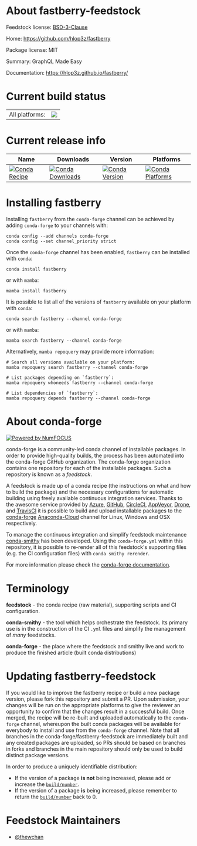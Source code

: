 About fastberry-feedstock
=========================

Feedstock license: [BSD-3-Clause](https://github.com/conda-forge/fastberry-feedstock/blob/main/LICENSE.txt)

Home: https://github.com/hlop3z/fastberry

Package license: MIT

Summary: GraphQL Made Easy

Documentation: https://hlop3z.github.io/fastberry/

Current build status
====================


<table><tr><td>All platforms:</td>
    <td>
      <a href="https://dev.azure.com/conda-forge/feedstock-builds/_build/latest?definitionId=18102&branchName=main">
        <img src="https://dev.azure.com/conda-forge/feedstock-builds/_apis/build/status/fastberry-feedstock?branchName=main">
      </a>
    </td>
  </tr>
</table>

Current release info
====================

| Name | Downloads | Version | Platforms |
| --- | --- | --- | --- |
| [![Conda Recipe](https://img.shields.io/badge/recipe-fastberry-green.svg)](https://anaconda.org/conda-forge/fastberry) | [![Conda Downloads](https://img.shields.io/conda/dn/conda-forge/fastberry.svg)](https://anaconda.org/conda-forge/fastberry) | [![Conda Version](https://img.shields.io/conda/vn/conda-forge/fastberry.svg)](https://anaconda.org/conda-forge/fastberry) | [![Conda Platforms](https://img.shields.io/conda/pn/conda-forge/fastberry.svg)](https://anaconda.org/conda-forge/fastberry) |

Installing fastberry
====================

Installing `fastberry` from the `conda-forge` channel can be achieved by adding `conda-forge` to your channels with:

```
conda config --add channels conda-forge
conda config --set channel_priority strict
```

Once the `conda-forge` channel has been enabled, `fastberry` can be installed with `conda`:

```
conda install fastberry
```

or with `mamba`:

```
mamba install fastberry
```

It is possible to list all of the versions of `fastberry` available on your platform with `conda`:

```
conda search fastberry --channel conda-forge
```

or with `mamba`:

```
mamba search fastberry --channel conda-forge
```

Alternatively, `mamba repoquery` may provide more information:

```
# Search all versions available on your platform:
mamba repoquery search fastberry --channel conda-forge

# List packages depending on `fastberry`:
mamba repoquery whoneeds fastberry --channel conda-forge

# List dependencies of `fastberry`:
mamba repoquery depends fastberry --channel conda-forge
```


About conda-forge
=================

[![Powered by
NumFOCUS](https://img.shields.io/badge/powered%20by-NumFOCUS-orange.svg?style=flat&colorA=E1523D&colorB=007D8A)](https://numfocus.org)

conda-forge is a community-led conda channel of installable packages.
In order to provide high-quality builds, the process has been automated into the
conda-forge GitHub organization. The conda-forge organization contains one repository
for each of the installable packages. Such a repository is known as a *feedstock*.

A feedstock is made up of a conda recipe (the instructions on what and how to build
the package) and the necessary configurations for automatic building using freely
available continuous integration services. Thanks to the awesome service provided by
[Azure](https://azure.microsoft.com/en-us/services/devops/), [GitHub](https://github.com/),
[CircleCI](https://circleci.com/), [AppVeyor](https://www.appveyor.com/),
[Drone](https://cloud.drone.io/welcome), and [TravisCI](https://travis-ci.com/)
it is possible to build and upload installable packages to the
[conda-forge](https://anaconda.org/conda-forge) [Anaconda-Cloud](https://anaconda.org/)
channel for Linux, Windows and OSX respectively.

To manage the continuous integration and simplify feedstock maintenance
[conda-smithy](https://github.com/conda-forge/conda-smithy) has been developed.
Using the ``conda-forge.yml`` within this repository, it is possible to re-render all of
this feedstock's supporting files (e.g. the CI configuration files) with ``conda smithy rerender``.

For more information please check the [conda-forge documentation](https://conda-forge.org/docs/).

Terminology
===========

**feedstock** - the conda recipe (raw material), supporting scripts and CI configuration.

**conda-smithy** - the tool which helps orchestrate the feedstock.
                   Its primary use is in the construction of the CI ``.yml`` files
                   and simplify the management of *many* feedstocks.

**conda-forge** - the place where the feedstock and smithy live and work to
                  produce the finished article (built conda distributions)


Updating fastberry-feedstock
============================

If you would like to improve the fastberry recipe or build a new
package version, please fork this repository and submit a PR. Upon submission,
your changes will be run on the appropriate platforms to give the reviewer an
opportunity to confirm that the changes result in a successful build. Once
merged, the recipe will be re-built and uploaded automatically to the
`conda-forge` channel, whereupon the built conda packages will be available for
everybody to install and use from the `conda-forge` channel.
Note that all branches in the conda-forge/fastberry-feedstock are
immediately built and any created packages are uploaded, so PRs should be based
on branches in forks and branches in the main repository should only be used to
build distinct package versions.

In order to produce a uniquely identifiable distribution:
 * If the version of a package **is not** being increased, please add or increase
   the [``build/number``](https://docs.conda.io/projects/conda-build/en/latest/resources/define-metadata.html#build-number-and-string).
 * If the version of a package **is** being increased, please remember to return
   the [``build/number``](https://docs.conda.io/projects/conda-build/en/latest/resources/define-metadata.html#build-number-and-string)
   back to 0.

Feedstock Maintainers
=====================

* [@thewchan](https://github.com/thewchan/)

